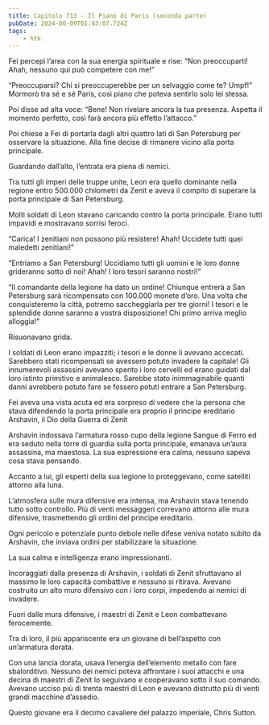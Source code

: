 ```yaml
---
title: Capitolo 713 - Il Piano di Paris (seconda parte)
pubDate: 2024-06-09T01:43:07.724Z
tags:
    - htk
---
```


Fei percepì l’area con la sua energia spirituale e rise: “Non preoccuparti! Ahah, nessuno qui può competere con me!”

“Preoccuparsi? Chi si preoccuperebbe per un selvaggio come te? Umpf!” Mormorò tra sé e sé Paris, così piano che poteva sentirlo solo lei stessa.

Poi disse ad alta voce: “Bene! Non rivelare ancora la tua presenza. Aspetta il momento perfetto, così farà ancora più effetto l’attacco.”

Poi chiese a Fei di portarla dagli altri quattro lati di San Petersburg per osservare la situazione. Alla fine decise di rimanere vicino alla porta principale.

Guardando dall’alto, l’entrata era piena di nemici.

Tra tutti gli imperi delle truppe unite, Leon era quello dominante nella regione entro 500.000 chilometri da Zenit e aveva il compito di superare la porta principale di San Petersburg.

Molti soldati di Leon stavano caricando contro la porta principale. Erano tutti impavidi e mostravano sorrisi feroci.

“Carica! I zenitiani non possono più resistere! Ahah! Uccidete tutti quei maledetti zenitiani!”

“Entriamo a San Petersburg! Uccidiamo tutti gli uomini e le loro donne grideranno sotto di noi! Ahah! I loro tesori saranno nostri!”

“Il comandante della legione ha dato un ordine! Chiunque entrerà a San Petersburg sarà ricompensato con 100.000 monete d’oro. Una volta che conquisteremo la città, potremo saccheggiarla per tre giorni! I tesori e le splendide donne saranno a vostra disposizione! Chi primo arriva meglio alloggia!”

Risuonavano grida.

I soldati di Leon erano impazziti; i tesori e le donne li avevano accecati. Sarebbero stati ricompensati se avessero potuto invadere la capitale! Gli innumerevoli assassini avevano spento i loro cervelli ed erano guidati dal loro istinto primitivo e animalesco. Sarebbe stato inimmaginabile quanti danni avrebbero potuto fare se fossero potuti entrare a San Petersburg.

Fei aveva una vista acuta ed era sorpreso di vedere che la persona che stava difendendo la porta principale era proprio il principe ereditario Arshavin, il Dio della Guerra di Zenit

Arshavin indossava l’armatura rosso cupo della legione Sangue di Ferro ed era seduto nella torre di guardia sulla porta principale, emanava un’aura assassina, ma maestosa. La sua espressione era calma, nessuno sapeva cosa stava pensando.

Accanto a lui, gli esperti della sua legione lo proteggevano, come satelliti attorno alla luna.

L’atmosfera sulle mura difensive era intensa, ma Arshavin stava tenendo tutto sotto controllo. Più di venti messaggeri correvano attorno alle mura difensive, trasmettendo gli ordini del principe ereditario.

Ogni pericolo e potenziale punto debole nelle difese veniva notato subito da Arshavin, che inviava ordini per stabilizzare la situazione.

La sua calma e intelligenza erano impressionanti.

Incoraggiati dalla presenza di Arshavin, i soldati di Zenit sfruttavano al massimo le loro capacità combattive e nessuno si ritirava. Avevano costruito un alto muro difensivo con i loro corpi, impedendo ai nemici di invadere.

Fuori dalle mura difensive, i maestri di Zenit e Leon combattevano ferocemente.

Tra di loro, il più appariscente era un giovane di bell’aspetto con un’armatura dorata.

Con una lancia dorata, usava l’energia dell’elemento metallo con fare sbalorditivo. Nessuno dei nemici poteva affrontare i suoi attacchi e una decina di maestri di Zenit lo seguivano e cooperavano sotto il suo comando. Avevano ucciso più di trenta maestri di Leon e avevano distrutto più di venti grandi macchine d’assedio.

Questo giovane era il decimo cavaliere del palazzo imperiale, Chris Sutton.



